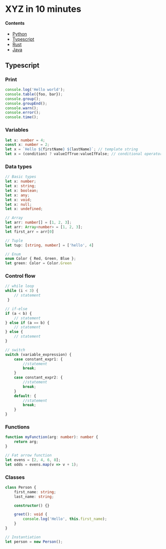 # XYZ in 10 minutes

#### Contents

- [Python](index.md)
- [Typescript](#typescript)
- [Rust](rust.md)
- [Java](java.md)

## Typescript

### Print

```typescript
console.log('Hello world');
console.table({foo, bar});
console.group();
console.groupEnd();
console.warn();
console.error();
console.time();
```

### Variables

```typescript
let x: number = 4;
const x: number = 2;
let x = `Hello ${firstName} ${lastName}`; // template string
let x = (condition) ? valueIfTrue:valueIfFalse; // conditional operator
```

### Data types

```typescript
// Basic types
let x: number;
let x: string;
let x: boolean;
let x: any;
let x: void;
let x: null;
let x: undefined;

// Array
let arr: number[] = [1, 2, 3];
let arr: Array<number> = [1, 2, 3];
let first_arr = arr[0]

// Tuple
let tup: [string, number] = ['hello', 4]

// Enum
enum Color { Red, Green, Blue };
let green: Color = Color.Green
```

### Control flow

```typescript
// while loop
while (i < 3) {
    // statement
 }

// if-else
if (a < b) {
    // statement
} else if (a == b) {
    // statement
} else {
    // statement
}

// switch
switch (variable_expression) {
    case constant_expr1: {
        //statement
        break;
    }
    case constant_expr2: {
        //statement
        break;
    }
    default: {
        //statement
        break;
    }
}
```

### Functions

```typescript
function myFunction(arg: number): number {
    return arg;
}

// Fat arrow function
let evens = [2, 4, 6, 8];
let odds = evens.map(v => v + 1);
```

### Classes

```typescript
class Person {
    first_name: string;
    last_name: string;

    constructor() {}

    greet(): void {
        console.log('Hello', this.first_name);
    }
}

// Instantiation
let person = new Person();
```
